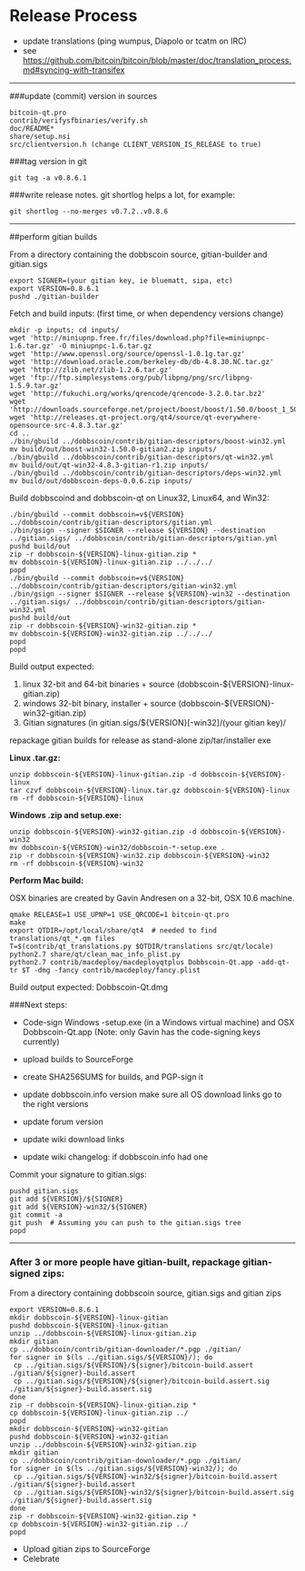 Release Process
====================

* update translations (ping wumpus, Diapolo or tcatm on IRC)
* see https://github.com/bitcoin/bitcoin/blob/master/doc/translation_process.md#syncing-with-transifex

* * *

###update (commit) version in sources


	bitcoin-qt.pro
	contrib/verifysfbinaries/verify.sh
	doc/README*
	share/setup.nsi
	src/clientversion.h (change CLIENT_VERSION_IS_RELEASE to true)

###tag version in git

	git tag -a v0.8.6.1

###write release notes. git shortlog helps a lot, for example:

	git shortlog --no-merges v0.7.2..v0.8.6

* * *

##perform gitian builds

 From a directory containing the dobbscoin source, gitian-builder and gitian.sigs
  
	export SIGNER=(your gitian key, ie bluematt, sipa, etc)
	export VERSION=0.8.6.1
	pushd ./gitian-builder

 Fetch and build inputs: (first time, or when dependency versions change)

	mkdir -p inputs; cd inputs/
	wget 'http://miniupnp.free.fr/files/download.php?file=miniupnpc-1.6.tar.gz' -O miniupnpc-1.6.tar.gz
	wget 'http://www.openssl.org/source/openssl-1.0.1g.tar.gz'
	wget 'http://download.oracle.com/berkeley-db/db-4.8.30.NC.tar.gz'
	wget 'http://zlib.net/zlib-1.2.6.tar.gz'
	wget 'ftp://ftp.simplesystems.org/pub/libpng/png/src/libpng-1.5.9.tar.gz'
	wget 'http://fukuchi.org/works/qrencode/qrencode-3.2.0.tar.bz2'
	wget 'http://downloads.sourceforge.net/project/boost/boost/1.50.0/boost_1_50_0.tar.bz2'
	wget 'http://releases.qt-project.org/qt4/source/qt-everywhere-opensource-src-4.8.3.tar.gz'
	cd ..
	./bin/gbuild ../dobbscoin/contrib/gitian-descriptors/boost-win32.yml
	mv build/out/boost-win32-1.50.0-gitian2.zip inputs/
	./bin/gbuild ../dobbscoin/contrib/gitian-descriptors/qt-win32.yml
	mv build/out/qt-win32-4.8.3-gitian-r1.zip inputs/
	./bin/gbuild ../dobbscoin/contrib/gitian-descriptors/deps-win32.yml
	mv build/out/dobbscoin-deps-0.0.6.zip inputs/

 Build dobbscoind and dobbscoin-qt on Linux32, Linux64, and Win32:
  
	./bin/gbuild --commit dobbscoin=v${VERSION} ../dobbscoin/contrib/gitian-descriptors/gitian.yml
	./bin/gsign --signer $SIGNER --release ${VERSION} --destination ../gitian.sigs/ ../dobbscoin/contrib/gitian-descriptors/gitian.yml
	pushd build/out
	zip -r dobbscoin-${VERSION}-linux-gitian.zip *
	mv dobbscoin-${VERSION}-linux-gitian.zip ../../../
	popd
	./bin/gbuild --commit dobbscoin=v${VERSION} ../dobbscoin/contrib/gitian-descriptors/gitian-win32.yml
	./bin/gsign --signer $SIGNER --release ${VERSION}-win32 --destination ../gitian.sigs/ ../dobbscoin/contrib/gitian-descriptors/gitian-win32.yml
	pushd build/out
	zip -r dobbscoin-${VERSION}-win32-gitian.zip *
	mv dobbscoin-${VERSION}-win32-gitian.zip ../../../
	popd
	popd

  Build output expected:

  1. linux 32-bit and 64-bit binaries + source (dobbscoin-${VERSION}-linux-gitian.zip)
  2. windows 32-bit binary, installer + source (dobbscoin-${VERSION}-win32-gitian.zip)
  3. Gitian signatures (in gitian.sigs/${VERSION}[-win32]/(your gitian key)/

repackage gitian builds for release as stand-alone zip/tar/installer exe

**Linux .tar.gz:**

	unzip dobbscoin-${VERSION}-linux-gitian.zip -d dobbscoin-${VERSION}-linux
	tar czvf dobbscoin-${VERSION}-linux.tar.gz dobbscoin-${VERSION}-linux
	rm -rf dobbscoin-${VERSION}-linux

**Windows .zip and setup.exe:**

	unzip dobbscoin-${VERSION}-win32-gitian.zip -d dobbscoin-${VERSION}-win32
	mv dobbscoin-${VERSION}-win32/dobbscoin-*-setup.exe .
	zip -r dobbscoin-${VERSION}-win32.zip dobbscoin-${VERSION}-win32
	rm -rf dobbscoin-${VERSION}-win32

**Perform Mac build:**

  OSX binaries are created by Gavin Andresen on a 32-bit, OSX 10.6 machine.

	qmake RELEASE=1 USE_UPNP=1 USE_QRCODE=1 bitcoin-qt.pro
	make
	export QTDIR=/opt/local/share/qt4  # needed to find translations/qt_*.qm files
	T=$(contrib/qt_translations.py $QTDIR/translations src/qt/locale)
	python2.7 share/qt/clean_mac_info_plist.py
	python2.7 contrib/macdeploy/macdeployqtplus Dobbscoin-Qt.app -add-qt-tr $T -dmg -fancy contrib/macdeploy/fancy.plist

 Build output expected: Dobbscoin-Qt.dmg

###Next steps:

* Code-sign Windows -setup.exe (in a Windows virtual machine) and
  OSX Dobbscoin-Qt.app (Note: only Gavin has the code-signing keys currently)

* upload builds to SourceForge

* create SHA256SUMS for builds, and PGP-sign it

* update dobbscoin.info version
  make sure all OS download links go to the right versions

* update forum version

* update wiki download links

* update wiki changelog: if dobbscoin.info had one

Commit your signature to gitian.sigs:

	pushd gitian.sigs
	git add ${VERSION}/${SIGNER}
	git add ${VERSION}-win32/${SIGNER}
	git commit -a
	git push  # Assuming you can push to the gitian.sigs tree
	popd

-------------------------------------------------------------------------

### After 3 or more people have gitian-built, repackage gitian-signed zips:

From a directory containing dobbscoin source, gitian.sigs and gitian zips

	export VERSION=0.8.6.1
	mkdir dobbscoin-${VERSION}-linux-gitian
	pushd dobbscoin-${VERSION}-linux-gitian
	unzip ../dobbscoin-${VERSION}-linux-gitian.zip
	mkdir gitian
	cp ../dobbscoin/contrib/gitian-downloader/*.pgp ./gitian/
	for signer in $(ls ../gitian.sigs/${VERSION}/); do
	 cp ../gitian.sigs/${VERSION}/${signer}/bitcoin-build.assert ./gitian/${signer}-build.assert
	 cp ../gitian.sigs/${VERSION}/${signer}/bitcoin-build.assert.sig ./gitian/${signer}-build.assert.sig
	done
	zip -r dobbscoin-${VERSION}-linux-gitian.zip *
	cp dobbscoin-${VERSION}-linux-gitian.zip ../
	popd
	mkdir dobbscoin-${VERSION}-win32-gitian
	pushd dobbscoin-${VERSION}-win32-gitian
	unzip ../dobbscoin-${VERSION}-win32-gitian.zip
	mkdir gitian
	cp ../dobbscoin/contrib/gitian-downloader/*.pgp ./gitian/
	for signer in $(ls ../gitian.sigs/${VERSION}-win32/); do
	 cp ../gitian.sigs/${VERSION}-win32/${signer}/bitcoin-build.assert ./gitian/${signer}-build.assert
	 cp ../gitian.sigs/${VERSION}-win32/${signer}/bitcoin-build.assert.sig ./gitian/${signer}-build.assert.sig
	done
	zip -r dobbscoin-${VERSION}-win32-gitian.zip *
	cp dobbscoin-${VERSION}-win32-gitian.zip ../
	popd

- Upload gitian zips to SourceForge
- Celebrate 
